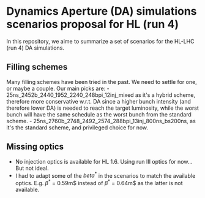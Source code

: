 # Dynamics Aperture (DA) simulations scenarios proposal for HL (run 4)

In this repository, we aime to summarize a set of scenarios for the HL-LHC (run 4) DA simulations.

## Filling schemes

Many filling schemes have been tried in the past. We need to settle for one, or maybe a couple. Our main picks are:
    - 25ns_2452b_2440_1952_2240_248bpi_12inj_mixed as it's a hybrid scheme, therefore more conservative w.r.t. DA since a higher bunch intensity (and therefore lower DA) is needed to reach the target luminosity, while the worst bunch will have the same schedule as the worst bunch from the standard scheme.
    - 25ns_2760b_2748_2492_2574_288bpi_13inj_800ns_bs200ns, as it's the standard scheme, and privileged choice for now.

## Missing optics

- No injection optics is available for HL 1.6. Using run III optics for now... But not ideal.
- I had to adapt some of the $beta^*$ in the scenarios to match the available optics. E.g. $\beta^*$ = 0.59m$ instead of $\beta^*$ = 0.64m$ as the latter is not available.
